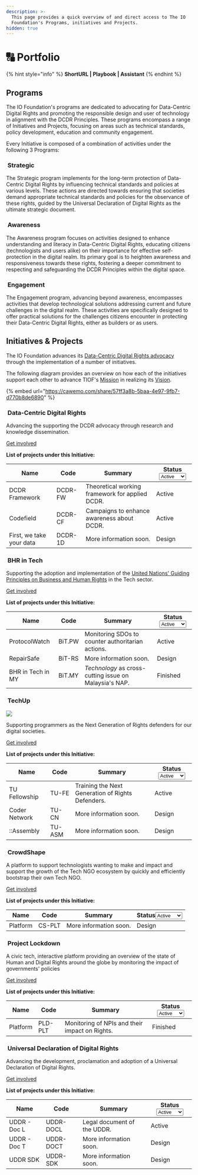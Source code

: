 ```yaml
---
description: >-
  This page provides a quick overview of and direct access to The IO
  Foundation's Programs, initiatives and Projects.
hidden: true
---
```


# 🔠 Portfolio

{% hint style="info" %}
**ShortURL | Playbook | Assistant**
{% endhint %}

## Programs

The IO Foundation's programs are dedicated to advocating for Data-Centric Digital Rights and promoting the responsible design and user of technology in alignment with the DCDR Principles. These programs encompass a range of Initiatives and Projects, focusing on areas such as technical standards, policy development, education and community engagement.

Every Initiative is composed of a combination of activities under the following 3 Programs:

### <img src="../.gitbook/assets/Section-Strategicv2.png" alt="" data-size="line"> Strategic

The Strategic program implements for the long-term protection of Data-Centric Digital Rights by influencing technical standards and policies at various levels. These actions are directed towards ensuring that societies demand appropriate technical standards and policies for the observance of these rights, guided by the Universal Declaration of Digital Rights as the ultimate strategic document.

### <img src="../.gitbook/assets/Section-Awareness.png" alt="" data-size="line"> Awareness

The Awareness program focuses on activities designed to enhance understanding and literacy in Data-Centric Digital Rights, educating citizens (technologists and users alike) on their importance for effective self-protection in the digital realm. Its primary goal is to heighten awareness and responsiveness towards these rights, fostering a deeper commitment to respecting and safeguarding the DCDR Principles within the digital space.

### <img src="../.gitbook/assets/Section-Action.png" alt="" data-size="line"> Engagement

The Engagement program, advancing beyond awareness, encompasses activities that develop technological solutions addressing current and future challenges in the digital realm. These activities are specifically designed to offer practical solutions for the challenges citizens encounter in protecting their Data-Centric Digital Rights, either as builders or as users.

## Initiatives & Projects

The IO Foundation advances its [Data-Centric Digital Rights advocacy](https://tiof.click/DCDRAdvocacy) through the implementation of a number of initiatives.

The following diagram provides an overview on how each of the initiatives support each other to advance TIOF's [Mission](https://tiof.click/TIOFMission) in realizing its [Vision](https://tiof.click/TIOFVision).

{% embed url="https://cawemo.com/share/57ff3a8b-5baa-4e97-9fb7-d770b8de6890" %}

### <img src="../.gitbook/assets/DCDR Icon-01.png" alt="" data-size="line"> Data-Centric Digital Rights

Advancing the supporting the DCDR advocacy through research and knowledge dissemination.

[Get involved](https://tiof.click/DCDRDocs)

**List of projects under this Initiative:**

<table><thead><tr><th>Name</th><th>Code</th><th>Summary</th><th>Status<select><option value="f2c4d22c55244665a263ef75a54e35a1" label="Active" color="blue"></option><option value="c95e101e4d6a4cc0b2ebca5eb0f49a0a" label="Paused" color="blue"></option><option value="479b1dccbb2e4796a19f7b9667756bab" label="Finished" color="blue"></option><option value="c81cdc122abb4982911c470369196dd7" label="Design" color="blue"></option></select></th></tr></thead><tbody><tr><td>DCDR Framework</td><td>DCDR-FW</td><td>Theoretical working framework for applied DCDR.</td><td><span data-option="f2c4d22c55244665a263ef75a54e35a1">Active</span></td></tr><tr><td>Codefield</td><td>DCDR-CF</td><td>Campaigns to enhance awareness about DCDR.</td><td><span data-option="f2c4d22c55244665a263ef75a54e35a1">Active</span></td></tr><tr><td>First, we take your data</td><td>DCDR-1D</td><td>More information soon.</td><td><span data-option="c81cdc122abb4982911c470369196dd7">Design</span></td></tr></tbody></table>



### <img src="../.gitbook/assets/[TIOF BiT] Comms [P] Logo FC T HiRes XXX v1.0.png" alt="" data-size="line"> BHR in Tech

Supporting the adoption and implementation of the [United Nations' Guiding Principles on Business and Human Rights](https://dothe.click/Ext6) in the Tech sector.

[Get involved](https://tiof.click/BiTDocs)

**List of projects under this Initiative:**

<table><thead><tr><th>Name</th><th>Code</th><th>Summary</th><th>Status<select><option value="f2c4d22c55244665a263ef75a54e35a1" label="Active" color="blue"></option><option value="c95e101e4d6a4cc0b2ebca5eb0f49a0a" label="Paused" color="blue"></option><option value="479b1dccbb2e4796a19f7b9667756bab" label="Finished" color="blue"></option><option value="c81cdc122abb4982911c470369196dd7" label="Design" color="blue"></option></select></th></tr></thead><tbody><tr><td>ProtocolWatch</td><td>BiT.PW</td><td>Monitoring SDOs to counter authoritarian actions.</td><td><span data-option="f2c4d22c55244665a263ef75a54e35a1">Active</span></td></tr><tr><td>RepairSafe</td><td>BiT-RS</td><td>More information soon.</td><td><span data-option="c81cdc122abb4982911c470369196dd7">Design</span></td></tr><tr><td>BHR in Tech in MY</td><td>BiT.MY</td><td><em>Technology</em> as cross-cutting issue on Malaysia's NAP.</td><td><span data-option="479b1dccbb2e4796a19f7b9667756bab">Finished</span></td></tr></tbody></table>



### <img src="../.gitbook/assets/[TIOF TU] Comms [P] U Logo FC T HiRes XXX v1.0.png" alt="" data-size="line"> TechUp

![](<../.gitbook/assets/\[TIOF TU] Comms \[P] LinkedIn - Event Header ENG v1.0.jpg>)

Supporting programmers as the Next Generation of Rights defenders for our digital societies.

[Get involved](https://tiof.click/TUDocs)

**List of projects under this Initiative:**

<table><thead><tr><th>Name</th><th>Code</th><th>Summary</th><th>Status<select><option value="f2c4d22c55244665a263ef75a54e35a1" label="Active" color="blue"></option><option value="c95e101e4d6a4cc0b2ebca5eb0f49a0a" label="Paused" color="blue"></option><option value="479b1dccbb2e4796a19f7b9667756bab" label="Finished" color="blue"></option><option value="c81cdc122abb4982911c470369196dd7" label="Design" color="blue"></option></select></th></tr></thead><tbody><tr><td>TU Fellowship</td><td>TU-FE</td><td>Training the Next Generation of Rights Defenders.</td><td><span data-option="f2c4d22c55244665a263ef75a54e35a1">Active</span></td></tr><tr><td>Coder Network</td><td>TU-CN</td><td>More information soon.</td><td><span data-option="c81cdc122abb4982911c470369196dd7">Design</span></td></tr><tr><td>::Assembly</td><td>TU-ASM</td><td>More information soon.</td><td><span data-option="c81cdc122abb4982911c470369196dd7">Design</span></td></tr></tbody></table>



### <img src="../.gitbook/assets/CrowdShape-01.png" alt="" data-size="line"> CrowdShape

A platform to support technologists wanting to make and impact and support the growth of the Tech NGO ecosystem by quickly and efficiently bootstrap their own Tech NGO.

[Get involved](https://tiof.click/CSDocs)

**List of projects under this Initiative:**

<table><thead><tr><th>Name</th><th>Code</th><th>Summary</th><th>Status<select><option value="f2c4d22c55244665a263ef75a54e35a1" label="Active" color="blue"></option><option value="c95e101e4d6a4cc0b2ebca5eb0f49a0a" label="Paused" color="blue"></option><option value="479b1dccbb2e4796a19f7b9667756bab" label="Finished" color="blue"></option><option value="c81cdc122abb4982911c470369196dd7" label="Design" color="blue"></option></select></th></tr></thead><tbody><tr><td>Platform</td><td>CS-PLT</td><td>More information soon.</td><td><span data-option="c81cdc122abb4982911c470369196dd7">Design</span></td></tr></tbody></table>



### <img src="../.gitbook/assets/[TIOF PLD] Comms [P] Lock Logo LM T HiRes XXX v1.0.png" alt="" data-size="line"> Project Lockdown

A civic tech, interactive platform providing an overview of the state of Human and Digital Rights around the globe by monitoring the impact of governments' policies

[Get involved](https://tiof.click/PLDDocs)

**List of projects under this Initiative:**

<table><thead><tr><th>Name</th><th>Code</th><th>Summary</th><th>Status<select><option value="f2c4d22c55244665a263ef75a54e35a1" label="Active" color="blue"></option><option value="c95e101e4d6a4cc0b2ebca5eb0f49a0a" label="Paused" color="blue"></option><option value="479b1dccbb2e4796a19f7b9667756bab" label="Finished" color="blue"></option><option value="c81cdc122abb4982911c470369196dd7" label="Design" color="blue"></option></select></th></tr></thead><tbody><tr><td>Platform</td><td>PLD-PLT</td><td>Monitoring of NPIs and their impact on Rights.</td><td><span data-option="479b1dccbb2e4796a19f7b9667756bab">Finished</span></td></tr></tbody></table>



### <img src="../.gitbook/assets/[TIOF UDDR] Comms [P] Logo FC T HiRes XXX v1.0.png" alt="" data-size="line"> Universal Declaration of Digital Rights

Advancing the development, proclamation and adoption of a Universal Declaration of Digital Rights.

[Get involved](https://tiof.click/UDDRDocs)

**List of projects under this Initiative:**

<table><thead><tr><th>Name</th><th>Code</th><th>Summary</th><th>Status<select><option value="f2c4d22c55244665a263ef75a54e35a1" label="Active" color="blue"></option><option value="c95e101e4d6a4cc0b2ebca5eb0f49a0a" label="Paused" color="blue"></option><option value="479b1dccbb2e4796a19f7b9667756bab" label="Finished" color="blue"></option><option value="c81cdc122abb4982911c470369196dd7" label="Design" color="blue"></option></select></th></tr></thead><tbody><tr><td>UDDR - Doc L</td><td>UDDR-DOCL</td><td>Legal document of the UDDR.</td><td><span data-option="f2c4d22c55244665a263ef75a54e35a1">Active</span></td></tr><tr><td>UDDR - Doc T</td><td>UDDR-DOCT</td><td>More information soon.</td><td><span data-option="c81cdc122abb4982911c470369196dd7">Design</span></td></tr><tr><td>UDDR SDK</td><td>UDDR-SDK</td><td>More information soon.</td><td><span data-option="c81cdc122abb4982911c470369196dd7">Design</span></td></tr></tbody></table>

